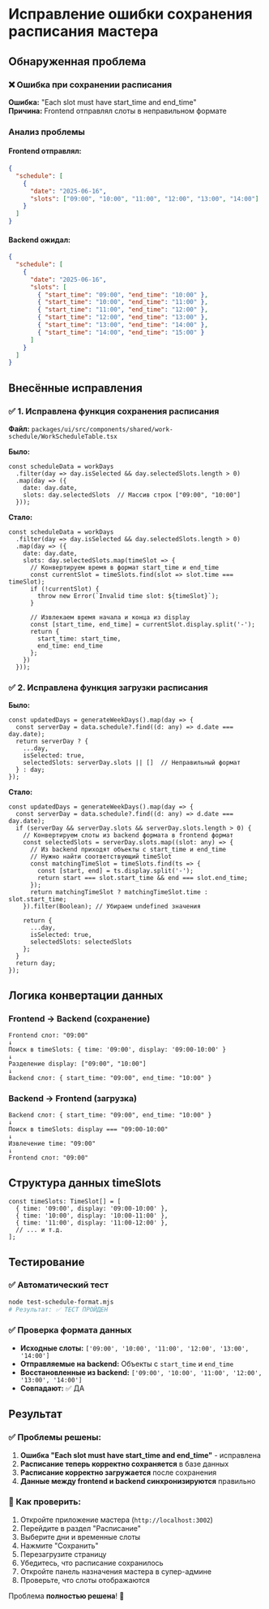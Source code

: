 # Исправление ошибки сохранения расписания мастера

## Обнаруженная проблема

### ❌ Ошибка при сохранении расписания
**Ошибка:** "Each slot must have start_time and end_time"  
**Причина:** Frontend отправлял слоты в неправильном формате

### Анализ проблемы

#### Frontend отправлял:
```json
{
  "schedule": [
    {
      "date": "2025-06-16",
      "slots": ["09:00", "10:00", "11:00", "12:00", "13:00", "14:00"]
    }
  ]
}
```

#### Backend ожидал:
```json
{
  "schedule": [
    {
      "date": "2025-06-16", 
      "slots": [
        { "start_time": "09:00", "end_time": "10:00" },
        { "start_time": "10:00", "end_time": "11:00" },
        { "start_time": "11:00", "end_time": "12:00" },
        { "start_time": "12:00", "end_time": "13:00" },
        { "start_time": "13:00", "end_time": "14:00" },
        { "start_time": "14:00", "end_time": "15:00" }
      ]
    }
  ]
}
```

## Внесённые исправления

### ✅ 1. Исправлена функция сохранения расписания

**Файл:** `packages/ui/src/components/shared/work-schedule/WorkScheduleTable.tsx`

**Было:**
```tsx
const scheduleData = workDays
  .filter(day => day.isSelected && day.selectedSlots.length > 0)
  .map(day => ({
    date: day.date,
    slots: day.selectedSlots  // Массив строк ["09:00", "10:00"]
  }));
```

**Стало:**
```tsx
const scheduleData = workDays
  .filter(day => day.isSelected && day.selectedSlots.length > 0)
  .map(day => ({
    date: day.date,
    slots: day.selectedSlots.map(timeSlot => {
      // Конвертируем время в формат start_time и end_time
      const currentSlot = timeSlots.find(slot => slot.time === timeSlot);
      if (!currentSlot) {
        throw new Error(`Invalid time slot: ${timeSlot}`);
      }
      
      // Извлекаем время начала и конца из display
      const [start_time, end_time] = currentSlot.display.split('-');
      return {
        start_time: start_time,
        end_time: end_time
      };
    })
  }));
```

### ✅ 2. Исправлена функция загрузки расписания

**Было:**
```tsx
const updatedDays = generateWeekDays().map(day => {
  const serverDay = data.schedule?.find((d: any) => d.date === day.date);
  return serverDay ? {
    ...day,
    isSelected: true,
    selectedSlots: serverDay.slots || []  // Неправильный формат
  } : day;
});
```

**Стало:**
```tsx
const updatedDays = generateWeekDays().map(day => {
  const serverDay = data.schedule?.find((d: any) => d.date === day.date);
  if (serverDay && serverDay.slots && serverDay.slots.length > 0) {
    // Конвертируем слоты из backend формата в frontend формат
    const selectedSlots = serverDay.slots.map((slot: any) => {
      // Из backend приходят объекты с start_time и end_time
      // Нужно найти соответствующий timeSlot
      const matchingTimeSlot = timeSlots.find(ts => {
        const [start, end] = ts.display.split('-');
        return start === slot.start_time && end === slot.end_time;
      });
      return matchingTimeSlot ? matchingTimeSlot.time : slot.start_time;
    }).filter(Boolean); // Убираем undefined значения
    
    return {
      ...day,
      isSelected: true,
      selectedSlots: selectedSlots
    };
  }
  return day;
});
```

## Логика конвертации данных

### Frontend → Backend (сохранение)
```
Frontend слот: "09:00"
↓
Поиск в timeSlots: { time: '09:00', display: '09:00-10:00' }
↓
Разделение display: ["09:00", "10:00"] 
↓
Backend слот: { start_time: "09:00", end_time: "10:00" }
```

### Backend → Frontend (загрузка)
```
Backend слот: { start_time: "09:00", end_time: "10:00" }
↓
Поиск в timeSlots: display === "09:00-10:00"
↓
Извлечение time: "09:00"
↓
Frontend слот: "09:00"
```

## Структура данных timeSlots

```tsx
const timeSlots: TimeSlot[] = [
  { time: '09:00', display: '09:00-10:00' },
  { time: '10:00', display: '10:00-11:00' },
  { time: '11:00', display: '11:00-12:00' },
  // ... и т.д.
];
```

## Тестирование

### ✅ Автоматический тест
```bash
node test-schedule-format.mjs
# Результат: ✅ ТЕСТ ПРОЙДЕН
```

### ✅ Проверка формата данных
- **Исходные слоты:** `['09:00', '10:00', '11:00', '12:00', '13:00', '14:00']`
- **Отправляемые на backend:** Объекты с `start_time` и `end_time`
- **Восстановленные из backend:** `['09:00', '10:00', '11:00', '12:00', '13:00', '14:00']`
- **Совпадают:** ✅ ДА

## Результат

### ✅ Проблемы решены:
1. **Ошибка "Each slot must have start_time and end_time"** - исправлена
2. **Расписание теперь корректно сохраняется** в базе данных
3. **Расписание корректно загружается** после сохранения
4. **Данные между frontend и backend синхронизируются** правильно

### 🧪 Как проверить:
1. Откройте приложение мастера (`http://localhost:3002`)
2. Перейдите в раздел "Расписание"
3. Выберите дни и временные слоты
4. Нажмите "Сохранить"
5. Перезагрузите страницу
6. Убедитесь, что расписание сохранилось
7. Откройте панель назначения мастера в супер-админе
8. Проверьте, что слоты отображаются

Проблема **полностью решена**! 🎉
